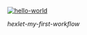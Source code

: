 [![hello-world](https://github.com/21aLeX/hexlet-my-first-workflow/actions/workflows/hello-world.yml/badge.svg)](https://github.com/21aLeX/hexlet-my-first-workflow/actions/workflows/hello-world.yml)

*hexlet-my-first-workflow*